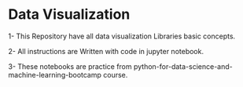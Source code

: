 # Data Visualization

1- This Repository have all data visualization Libraries basic concepts.

2- All instructions are Written with code in jupyter notebook.

3- These notebooks are practice from python-for-data-science-and-machine-learning-bootcamp course.
